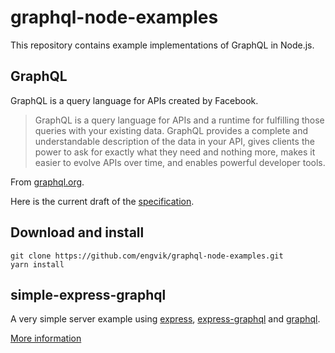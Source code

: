 # graphql-node-examples

This repository contains example implementations of GraphQL in Node.js.

## GraphQL

GraphQL is a query language for APIs created by Facebook.

> GraphQL is a query language for APIs and a runtime for fulfilling those queries with your existing data. GraphQL provides a complete and understandable description of the data in your API, gives clients the power to ask for exactly what they need and nothing more, makes it easier to evolve APIs over time, and enables powerful developer tools.

From [graphql.org](http://graphql.org/).

Here is the current draft of the [specification](https://facebook.github.io/graphql/).

## Download and install

```
git clone https://github.com/engvik/graphql-node-examples.git
yarn install
```

## simple-express-graphql

A very simple server example using [express](https://github.com/expressjs/express), [express-graphql](https://github.com/graphql/express-graphql) and [graphql](https://github.com/graphql/graphql-js).

[More information](https://github.com/engvik/graphql-node-examples/blob/master/simple-express-graphql/README.md)
